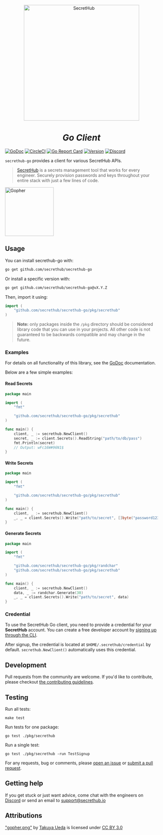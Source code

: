 <p align="center">
  <a name="secrethub">
    <img src="https://secrethub.io/img/secrethub-logo.svg" alt="SecretHub" width="380px"/>
  </a>
</p>
<h1 align="center">
  <i>Go Client</i>
</h1>

[![GoDoc](http://img.shields.io/badge/godoc-reference-blue.svg)][godoc]
[![CircleCI](https://circleci.com/gh/secrethub/secrethub-go.svg?style=shield)][circle-ci]
[![Go Report Card](https://goreportcard.com/badge/github.com/secrethub/secrethub-go)][goreportcard]
[![Version]( https://img.shields.io/github/release/secrethub/secrethub-go.svg)][latest-version]
[![Discord](https://img.shields.io/badge/chat-on%20discord-7289da.svg?logo=discord)][discord]

`secrethub-go` provides a client for various SecretHub APIs.

> [SecretHub][secrethub] is a secrets management tool that works for every engineer. Securely provision passwords and keys throughout your entire stack with just a few lines of code.

<img src="https://secrethub.io/img/secrethub-gopher.png" alt="Gopher" width="160px"/>

## Usage

You can install secrethub-go with:

```sh
go get github.com/secrethub/secrethub-go
```

Or install a specific version with:

```sh
go get github.com/secrethub/secrethub-go@vX.Y.Z
```

Then, import it using:

``` go
import (
    "github.com/secrethub/secrethub-go/pkg/secrethub"
)
```

> **Note:** only packages inside the `/pkg` directory should be considered library code that you can use in your projects. 
> All other code is not guaranteed to be backwards compatible and may change in the future.

### Examples

For details on all functionality of this library, see the [GoDoc][godoc] documentation.

Below are a few simple examples:

#### Read Secrets
```go
package main

import (
    "fmt"

    "github.com/secrethub/secrethub-go/pkg/secrethub"
)

func main() {
    client, _ := secrethub.NewClient()
    secret, _ := client.Secrets().ReadString("path/to/db/pass")
    fmt.Println(secret)
    // Output: wFc16W#96N1$
}
```

#### Write Secrets
```go
package main

import (
    "fmt"

    "github.com/secrethub/secrethub-go/pkg/secrethub"
)

func main() {
    client, _ := secrethub.NewClient()
    _, _ = client.Secrets().Write("path/to/secret", []byte("password123"))
}
```

#### Generate Secrets
```go
package main

import (
    "fmt"

    "github.com/secrethub/secrethub-go/pkg/randchar"
    "github.com/secrethub/secrethub-go/pkg/secrethub"
)

func main() {
    client, _ := secrethub.NewClient()
    data, _ := randchar.Generate(30)
    _, _ = client.Secrets().Write("path/to/secret", data)
}
```

### Credential

To use the SecretHub Go client, you need to provide a credential for your __SecretHub__ account.
You can create a free developer account by [signing up through the CLI](https://secrethub.io/docs/getting-started/).

After signup, the credential is located at `$HOME/.secrethub/credential` by default.
`secrethub.NewClient()` automatically uses this credential.

## Development

Pull requests from the community are welcome.
If you'd like to contribute, please checkout [the contributing guidelines](./CONTRIBUTING.md).

## Testing

Run all tests:

    make test

Run tests for one package:

    go test ./pkg/secrethub

Run a single test:

    go test ./pkg/secrethub -run TestSignup

For any requests, bug or comments, please [open an issue][issues] or [submit a
pull request][pulls].

## Getting help

If you get stuck or just want advice, come chat with the engineers on [Discord][discord] or send an email to [support@secrethub.io](mailto:support@secrethub.io)

## Attributions

["gopher.png"][original-gopher] by [Takuya Ueda][tenntenn] is licensed under [CC BY 3.0][creative-commons-3.0]

[original-gopher]: https://camo.githubusercontent.com/98ed65187a84ecf897273d9fa18118ce45845057/68747470733a2f2f7261772e6769746875622e636f6d2f676f6c616e672d73616d706c65732f676f706865722d766563746f722f6d61737465722f676f706865722e706e67
[creative-commons-3.0]: https://creativecommons.org/licenses/by/3.0/
[tenntenn]: https://twitter.com/tenntenn

[secrethub]: https://secrethub.io
[latest-version]: https://github.com/secrethub/secrethub-go/releases/latest
[issues]: https://github.com/secrethub/secrethub-go/issues/new
[pulls]: https://github.com/secrethub/secrethub-go/pulls
[godoc]: http://godoc.org/github.com/secrethub/secrethub-go
[goreportcard]: https://goreportcard.com/report/github.com/secrethub/secrethub-go
[circle-ci]: https://circleci.com/gh/secrethub/secrethub-go
[discord]: https://discord.gg/EQcE87s
